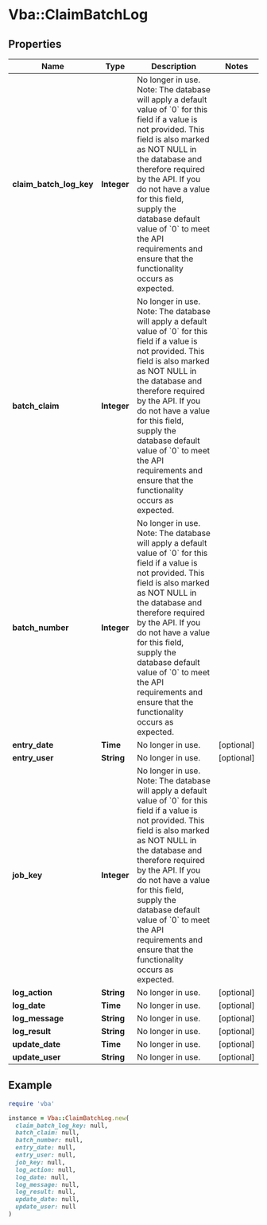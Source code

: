 # Vba::ClaimBatchLog

## Properties

| Name | Type | Description | Notes |
| ---- | ---- | ----------- | ----- |
| **claim_batch_log_key** | **Integer** | No longer in use.  Note: The database will apply a default value of &#x60;0&#x60; for this field if a value is not provided.  This field is also marked as NOT NULL in the database and therefore required by the API.  If you do not have a value for this field, supply the database default value of &#x60;0&#x60; to meet the API requirements and ensure that the functionality occurs as expected. |  |
| **batch_claim** | **Integer** | No longer in use.  Note: The database will apply a default value of &#x60;0&#x60; for this field if a value is not provided.  This field is also marked as NOT NULL in the database and therefore required by the API.  If you do not have a value for this field, supply the database default value of &#x60;0&#x60; to meet the API requirements and ensure that the functionality occurs as expected. |  |
| **batch_number** | **Integer** | No longer in use.  Note: The database will apply a default value of &#x60;0&#x60; for this field if a value is not provided.  This field is also marked as NOT NULL in the database and therefore required by the API.  If you do not have a value for this field, supply the database default value of &#x60;0&#x60; to meet the API requirements and ensure that the functionality occurs as expected. |  |
| **entry_date** | **Time** | No longer in use. | [optional] |
| **entry_user** | **String** | No longer in use. | [optional] |
| **job_key** | **Integer** | No longer in use.  Note: The database will apply a default value of &#x60;0&#x60; for this field if a value is not provided.  This field is also marked as NOT NULL in the database and therefore required by the API.  If you do not have a value for this field, supply the database default value of &#x60;0&#x60; to meet the API requirements and ensure that the functionality occurs as expected. |  |
| **log_action** | **String** | No longer in use. | [optional] |
| **log_date** | **Time** | No longer in use. | [optional] |
| **log_message** | **String** | No longer in use. | [optional] |
| **log_result** | **String** | No longer in use. | [optional] |
| **update_date** | **Time** | No longer in use. | [optional] |
| **update_user** | **String** | No longer in use. | [optional] |

## Example

```ruby
require 'vba'

instance = Vba::ClaimBatchLog.new(
  claim_batch_log_key: null,
  batch_claim: null,
  batch_number: null,
  entry_date: null,
  entry_user: null,
  job_key: null,
  log_action: null,
  log_date: null,
  log_message: null,
  log_result: null,
  update_date: null,
  update_user: null
)
```

